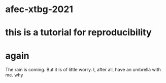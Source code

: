 # afec-xtbg-2021
# this is a tutorial for reproducibility
# again
The rain is coming. But it is of little worry. I, after all, have an umbrella with me.
why